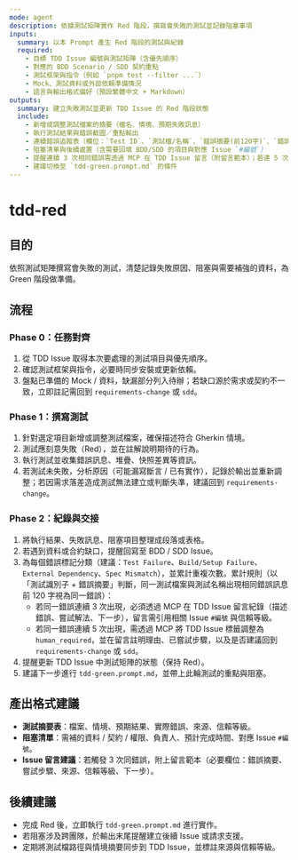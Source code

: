 ```yaml
---
mode: agent
description: 依據測試矩陣實作 Red 階段，撰寫會失敗的測試並記錄阻塞事項
inputs:
  summary: 以本 Prompt 產生 Red 階段的測試與紀錄
  required:
    - 目標 TDD Issue 編號與測試矩陣（含優先順序）
    - 對應的 BDD Scenario / SDD 契約重點
    - 測試框架與指令（例如 `pnpm test --filter ...`）
    - Mock、測試資料或外部依賴準備情況
    - 語言與輸出格式偏好（預設繁體中文 + Markdown）
outputs:
  summary: 建立失敗測試並更新 TDD Issue 的 Red 階段狀態
  include:
    - 新增或調整測試檔案的摘要（檔名、情境、預期失敗訊息）
    - 執行測試結果與錯誤截圖／重點輸出
    - 連續錯誤追蹤表（欄位：`Test ID`、`測試檔/名稱`、`錯誤摘要(前120字)`、`錯誤分類`、`連續次數`、`MCP 行動`、`來源/信賴等級`）
    - 阻塞清單與後續處置（含需要回填 BDD/SDD 的項目與對應 Issue `#編號`）
    - 提醒連續 3 次相同錯誤需透過 MCP 在 TDD Issue 留言（附留言範本）；若達 5 次，需透過 MCP 將標籤改為 `human_required` 並說明原因
    - 建議切換至 `tdd-green.prompt.md` 的條件
---
```


# tdd-red

## 目的

依照測試矩陣撰寫會失敗的測試，清楚記錄失敗原因、阻塞與需要補強的資料，為 Green 階段做準備。

## 流程

### Phase 0：任務對齊
1. 從 TDD Issue 取得本次要處理的測試項目與優先順序。
2. 確認測試框架與指令，必要時同步安裝或更新依賴。
3. 盤點已準備的 Mock / 資料，缺漏部分列入待辦；若缺口源於需求或契約不一致，立即註記需回到 `requirements-change` 或 `sdd`。

### Phase 1：撰寫測試
1. 針對選定項目新增或調整測試檔案，確保描述符合 Gherkin 情境。
2. 測試應刻意失敗（Red），並在註解說明期待的行為。
3. 執行測試並收集錯誤訊息、堆疊、快照差異等資訊。
4. 若測試未失敗，分析原因（可能漏寫斷言 / 已有實作），記錄於輸出並重新調整；若因需求落差造成測試無法建立或判斷失準，建議回到 `requirements-change`。

### Phase 2：紀錄與交接
1. 將執行結果、失敗訊息、阻塞項目整理成段落或表格。
2. 若遇到資料或合約缺口，提醒回寫至 BDD / SDD Issue。
3. 為每個錯誤標記分類（建議：`Test Failure`、`Build/Setup Failure`、`External Dependency`、`Spec Mismatch`），並累計重複次數。累計規則（以「測試識別子 + 錯誤摘要」判斷，同一測試檔案與測試名稱出現相同錯誤訊息前 120 字視為同一錯誤）：
   - 若同一錯誤連續 3 次出現，必須透過 MCP 在 TDD Issue 留言紀錄（描述錯誤、嘗試解法、下一步），留言需引用相關 Issue `#編號` 與信賴等級。
   - 若同一錯誤連續 5 次出現，需透過 MCP 將 TDD Issue 標籤調整為 `human_required`，並在留言註明理由、已嘗試步驟，以及是否建議回到 `requirements-change` 或 `sdd`。
4. 提醒更新 TDD Issue 中測試矩陣的狀態（保持 Red）。
5. 建議下一步進行 `tdd-green.prompt.md`，並帶上此輪測試的重點與阻塞。

## 產出格式建議

- **測試摘要表**：檔案、情境、預期結果、實際錯誤、來源、信賴等級。
- **阻塞清單**：需補的資料 / 契約 / 權限、負責人、預計完成時間、對應 Issue `#編號`。
- **Issue 留言建議**：若觸發 3 次同錯誤，附上留言範本（必要欄位：錯誤摘要、嘗試步驟、來源、信賴等級、下一步）。

## 後續建議

- 完成 Red 後，立即執行 `tdd-green.prompt.md` 進行實作。
- 若阻塞涉及跨團隊，於輸出末尾提醒建立後續 Issue 或請求支援。
- 定期將測試檔路徑與情境摘要同步到 TDD Issue，並標註來源與信賴等級。
